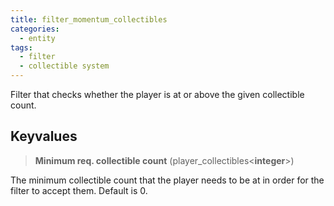 ```yaml
---
title: filter_momentum_collectibles
categories:
  - entity
tags:
  - filter
  - collectible system
---
```


Filter that checks whether the player is at or above the given collectible count.

## Keyvalues

> **Minimum req. collectible count** (player_collectibles&lt;**integer**&gt;)

The minimum collectible count that the player needs to be at in order for the filter to accept them.
Default is 0.

